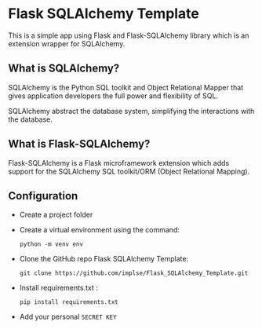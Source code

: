 # Flask SQLAlchemy Template

This is a simple app using Flask and Flask-SQLAlchemy library which is an extension wrapper for SQLAlchemy.

## What is SQLAlchemy?

SQLAlchemy is the Python SQL toolkit and Object Relational Mapper that gives application developers the full power and flexibility of SQL.

SQLAlchemy abstract the database system, simplifying the interactions with the database.


## What is Flask-SQLAlchemy?

Flask-SQLAlchemy is a Flask microframework extension which adds support for the SQLAlchemy SQL toolkit/ORM (Object Relational Mapping).


## Configuration

- Create a project folder

- Create a virtual environment using the command:

    `python -m venv env`

- Clone the GitHub repo Flask SQLAlchemy Template:

    `git clone https://github.com/implse/Flask_SQLAlchemy_Template.git`

- Install requirements.txt :

    `pip install requirements.txt`

- Add your personal `SECRET KEY`
